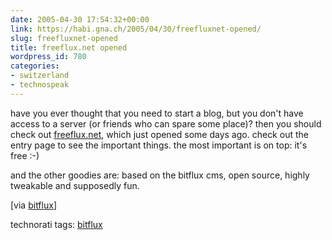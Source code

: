 ```yaml
---
date: 2005-04-30 17:54:32+00:00
link: https://habi.gna.ch/2005/04/30/freefluxnet-opened/
slug: freefluxnet-opened
title: freeflux.net opened
wordpress_id: 780
categories:
- switzerland
- technospeak
---
```



have you ever thought that you need to start a blog, but you don't have access to a server (or friends who can spare some place)? then you should check out [freeflux.net](http://freeflux.net/), which just opened some days ago. check out the entry page to see the important things. the most important is on top: it's free :-)
  
and the other goodies are: based on the bitflux cms, open source, highly tweakable and supposedly fun.



[via [bitflux](http://blog.bitflux.ch/archive/2005/04/27/freeflux-officially-opened-and-more-updates.html)]


technorati tags: [bitflux](http://technorati.com/tag/bitflux)
